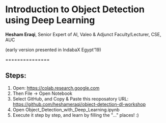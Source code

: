 # Introduction to Object Detection using Deep Learning

**Hesham Eraqi**, Senior Expert of AI, Valeo & Adjunct Faculty/Lecturer, CSE, AUC

(early version presented in IndabaX Egypt'19)

===============

## Steps: 
1. Open: https://colab.research.google.com
2. Then File -> Open Notebook
3. Select GitHub, and Copy & Paste this reoposatory URL: https://github.com/heshameraqi/object-detection-dl-workshop
4. Open Object_Detection_with_Deep_Learning.ipynb
5. Execute it step by step, and learn by filling the "..." places! :)
